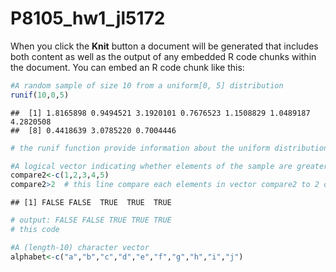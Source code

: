 P8105\_hw1\_jl5172
================

When you click the **Knit** button a document will be generated that includes both content as well as the output of any embedded R code chunks within the document. You can embed an R code chunk like this:

``` r
#A random sample of size 10 from a uniform[0, 5] distribution
runif(10,0,5)  
```

    ##  [1] 1.8165898 0.9494521 3.1920101 0.7676523 1.1508829 1.0489187 4.2820508
    ##  [8] 0.4418639 3.0785220 0.7004446

``` r
# the runif function provide information about the uniform distribution on the interval from min to max. In this case sample size is 10,min=0 max=5 
```

``` r
#A logical vector indicating whether elements of the sample are greater than 2
compare2<-c(1,2,3,4,5)  
compare2>2  # this line compare each elements in vector compare2 to 2 one by one. If an element is greater than 2 R will return TRUE otherwise it will return FALSE
```

    ## [1] FALSE FALSE  TRUE  TRUE  TRUE

``` r
# output: FALSE FALSE TRUE TRUE TRUE
# this code 
```

``` r
#A (length-10) character vector
alphabet<-c("a","b","c","d","e","f","g","h","i","j")
```
